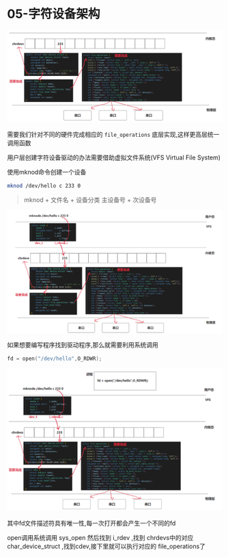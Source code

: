 
# 05-字符设备架构

![20221205121025](https://raw.githubusercontent.com/learner-lu/picbed/master/20221205121025.png)

需要我们针对不同的硬件完成相应的 `file_operations` 底层实现,这样更高层统一调用函数

用户层创建字符设备驱动的办法需要借助虚拟文件系统(VFS Virtual File System)

使用mknod命令创建一个设备

```bash
mknod /dev/hello c 233 0
```

> mknod + 文件名 + 设备分类 主设备号 + 次设备号

![20221205121725](https://raw.githubusercontent.com/learner-lu/picbed/master/20221205121725.png)

如果想要编写程序找到驱动程序,那么就需要利用系统调用

```c
fd = open("/dev/hello",O_RDWR);
```

![20221205122042](https://raw.githubusercontent.com/learner-lu/picbed/master/20221205122042.png)

其中fd文件描述符具有唯一性,每一次打开都会产生一个不同的fd

open调用系统调用 sys_open 然后找到 i_rdev ,找到 chrdevs中的对应 char_device_struct ,找到cdev,接下里就可以执行对应的 file_operations了